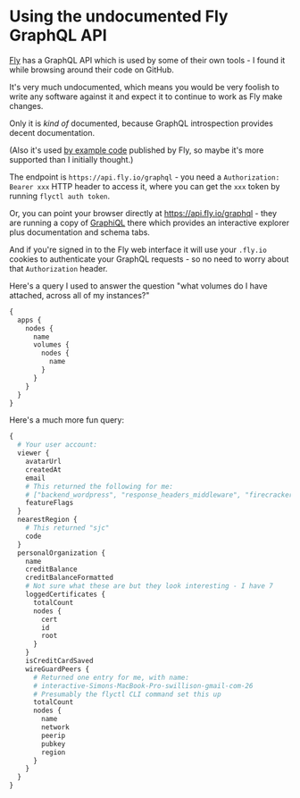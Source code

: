 # Using the undocumented Fly GraphQL API

[Fly](https://fly.io/) has a GraphQL API which is used by some of their own tools - I found it while browsing around their code on GitHub.

It's very much undocumented, which means you would be very foolish to write any software against it and expect it to continue to work as Fly make changes.

Only it is *kind of* documented, because GraphQL introspection provides decent documentation.

(Also it's used [by example code](https://github.com/fly-apps/hostnamesapi) published by Fly, so maybe it's more supported than I initially thought.)

The endpoint is `https://api.fly.io/graphql` - you need a `Authorization: Bearer xxx` HTTP header to access it, where you can get the `xxx` token by running `flyctl auth token`.

Or, you can point your browser directly at https://api.fly.io/graphql - they are running a copy of [GraphiQL](https://github.com/graphql/graphiql) there which provides an interactive explorer plus documentation and schema tabs.

And if you're signed in to the Fly web interface it will use your `.fly.io` cookies to authenticate your GraphQL requests - so no need to worry about that `Authorization` header.

Here's a query I used to answer the question "what volumes do I have attached, across all of my instances?"

```graphql
{
  apps {
    nodes {
      name
      volumes {
        nodes {
          name
        }
      }
    }
  }
}
```
Here's a much more fun query:
```graphql
{
  # Your user account:
  viewer {
    avatarUrl
    createdAt
    email
    # This returned the following for me:
    # ["backend_wordpress", "response_headers_middleware", "firecracker", "dashboard_logs"]
    featureFlags
  }
  nearestRegion {
    # This returned "sjc"
    code
  }
  personalOrganization {
    name
    creditBalance
    creditBalanceFormatted
    # Not sure what these are but they look interesting - I have 7
    loggedCertificates {
      totalCount
      nodes {
        cert
        id
        root
      }
    }
    isCreditCardSaved
    wireGuardPeers {
      # Returned one entry for me, with name:
      # interactive-Simons-MacBook-Pro-swillison-gmail-com-26
      # Presumably the flyctl CLI command set this up
      totalCount
      nodes {
        name
        network
        peerip
        pubkey
        region
      }
    }
  }
}
```
